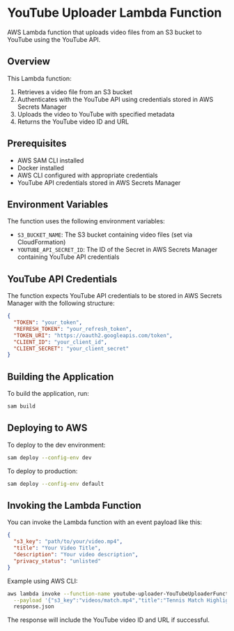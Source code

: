 # YouTube Uploader Lambda Function

AWS Lambda function that uploads video files from an S3 bucket to YouTube using the YouTube API.

## Overview

This Lambda function:
1. Retrieves a video file from an S3 bucket
2. Authenticates with the YouTube API using credentials stored in AWS Secrets Manager
3. Uploads the video to YouTube with specified metadata
4. Returns the YouTube video ID and URL

## Prerequisites

- AWS SAM CLI installed
- Docker installed
- AWS CLI configured with appropriate credentials
- YouTube API credentials stored in AWS Secrets Manager

## Environment Variables

The function uses the following environment variables:
- `S3_BUCKET_NAME`: The S3 bucket containing video files (set via CloudFormation)
- `YOUTUBE_API_SECRET_ID`: The ID of the Secret in AWS Secrets Manager containing YouTube API credentials

## YouTube API Credentials

The function expects YouTube API credentials to be stored in AWS Secrets Manager with the following structure:
```json
{
  "TOKEN": "your_token",
  "REFRESH_TOKEN": "your_refresh_token",
  "TOKEN_URI": "https://oauth2.googleapis.com/token",
  "CLIENT_ID": "your_client_id",
  "CLIENT_SECRET": "your_client_secret"
}
```

## Building the Application

To build the application, run:

```bash
sam build
```

## Deploying to AWS

To deploy to the dev environment:

```bash
sam deploy --config-env dev
```

To deploy to production:

```bash
sam deploy --config-env default
```

## Invoking the Lambda Function

You can invoke the Lambda function with an event payload like this:

```json
{
  "s3_key": "path/to/your/video.mp4",
  "title": "Your Video Title",
  "description": "Your video description",
  "privacy_status": "unlisted"
}
```

Example using AWS CLI:

```bash
aws lambda invoke --function-name youtube-uploader-YouTubeUploaderFunction-XXXXXXXXXXXX \
  --payload '{"s3_key":"videos/match.mp4","title":"Tennis Match Highlights","description":"Exciting tennis match","privacy_status":"unlisted"}' \
  response.json
```

The response will include the YouTube video ID and URL if successful.
